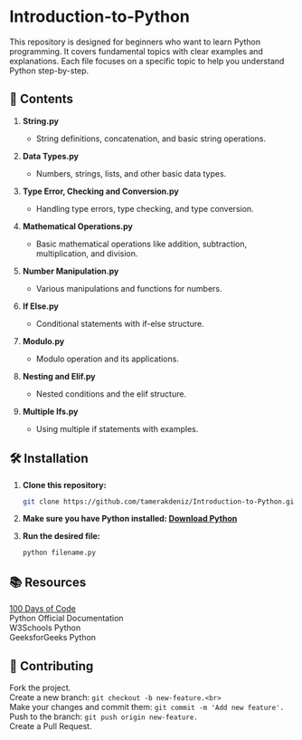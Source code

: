 # Introduction-to-Python

This repository is designed for beginners who want to learn Python programming. It covers fundamental topics with clear examples and explanations. Each file focuses on a specific topic to help you understand Python step-by-step.

## 📁 Contents

1. **String.py**  
   - String definitions, concatenation, and basic string operations.

2. **Data Types.py**  
   - Numbers, strings, lists, and other basic data types.

3. **Type Error, Checking and Conversion.py**  
   - Handling type errors, type checking, and type conversion.

4. **Mathematical Operations.py**  
   - Basic mathematical operations like addition, subtraction, multiplication, and division.

5. **Number Manipulation.py**  
   - Various manipulations and functions for numbers.

6. **If Else.py**  
   - Conditional statements with if-else structure.

7. **Modulo.py**  
   - Modulo operation and its applications.

8. **Nesting and Elif.py**  
   - Nested conditions and the elif structure.

9. **Multiple Ifs.py**  
   - Using multiple if statements with examples.

## 🛠 Installation

1. **Clone this repository:**
   ```bash
   git clone https://github.com/tamerakdeniz/Introduction-to-Python.git
2. **Make sure you have Python installed: <a href = "https://www.python.org/downloads/">Download Python</a> <br>**

3.  **Run the desired file:**
    ```bash
    python filename.py

## 📚 Resources
<a href = "https://www.udemy.com/course/100-days-of-code/">100 Days of Code</a> <br>
Python Official Documentation <br>
W3Schools Python <br>
GeeksforGeeks Python <br>

## 🤝 Contributing
Fork the project.<br>
Create a new branch: ```git checkout -b new-feature.<br>```<br>
Make your changes and commit them: ```git commit -m 'Add new feature'.```<br>
Push to the branch: ```git push origin new-feature.```<br>
Create a Pull Request.
